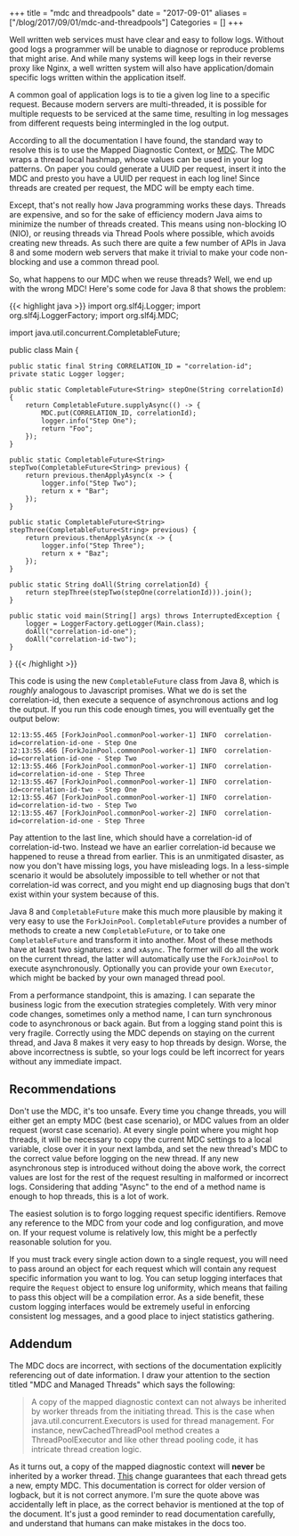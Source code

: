 +++
title = "mdc and threadpools"
date = "2017-09-01"
aliases = ["/blog/2017/09/01/mdc-and-threadpools"]
Categories = []
+++

Well written web services must have clear and easy to follow logs. Without good logs a programmer will be unable to diagnose or reproduce problems that might arise. And while many systems will keep logs in their reverse proxy like Nginx, a well written system will also have application/domain specific logs written within the application itself.

A common goal of application logs is to tie a given log line to a specific request. Because modern servers are multi-threaded, it is possible for multiple requests to be serviced at the same time, resulting in log messages from different requests being intermingled in the log output.

According to all the documentation I have found, the standard way to resolve this is to use the Mapped Diagnostic Context, or [MDC](https://logback.qos.ch/manual/mdc.html). The MDC wraps a thread local hashmap, whose values can be used in your log patterns. On paper you could generate a UUID per request, insert it into the MDC and presto you have a UUID per request in each log line! Since threads are created per request, the MDC will be empty each time.

Except, that's not really how Java programming works these days. Threads are expensive, and so for the sake of efficiency modern Java aims to minimize the number of threads created. This means using non-blocking IO (NIO), or reusing threads via Thread Pools where possible, which avoids creating new threads. As such there are quite a few number of APIs in Java 8 and some modern web servers that make it trivial to make your code non-blocking and use a common thread pool.

So, what happens to our MDC when we reuse threads? Well, we end up with the wrong MDC! Here's some code for Java 8 that shows the problem:

{{< highlight java >}}
import org.slf4j.Logger;
import org.slf4j.LoggerFactory;
import org.slf4j.MDC;

import java.util.concurrent.CompletableFuture;

public class Main {

    public static final String CORRELATION_ID = "correlation-id";
    private static Logger logger;

    public static CompletableFuture<String> stepOne(String correlationId) {
        return CompletableFuture.supplyAsync(() -> {
            MDC.put(CORRELATION_ID, correlationId);
            logger.info("Step One");
            return "Foo";
        });
    }

    public static CompletableFuture<String> stepTwo(CompletableFuture<String> previous) {
        return previous.thenApplyAsync(x -> {
            logger.info("Step Two");
            return x + "Bar";
        });
    }

    public static CompletableFuture<String> stepThree(CompletableFuture<String> previous) {
        return previous.thenApplyAsync(x -> {
            logger.info("Step Three");
            return x + "Baz";
        });
    }

    public static String doAll(String correlationId) {
        return stepThree(stepTwo(stepOne(correlationId))).join();
    }

    public static void main(String[] args) throws InterruptedException {
        logger = LoggerFactory.getLogger(Main.class);
        doAll("correlation-id-one");
        doAll("correlation-id-two");
    }
}
{{< /highlight >}}


This code is using the new `CompletableFuture` class from Java 8, which is *roughly* analogous to Javascript promises. What we do is set the correlation-id, then execute a sequence of asynchronous actions and log the output. If you run this code enough times, you will eventually get the output below:

```
12:13:55.465 [ForkJoinPool.commonPool-worker-1] INFO  correlation-id=correlation-id-one - Step One
12:13:55.466 [ForkJoinPool.commonPool-worker-1] INFO  correlation-id=correlation-id-one - Step Two
12:13:55.466 [ForkJoinPool.commonPool-worker-1] INFO  correlation-id=correlation-id-one - Step Three
12:13:55.467 [ForkJoinPool.commonPool-worker-1] INFO  correlation-id=correlation-id-two - Step One
12:13:55.467 [ForkJoinPool.commonPool-worker-1] INFO  correlation-id=correlation-id-two - Step Two
12:13:55.467 [ForkJoinPool.commonPool-worker-2] INFO  correlation-id=correlation-id-one - Step Three

```


Pay attention to the last line, which should have a correlation-id of correlation-id-two. Instead we have an earlier correlation-id because we happened to reuse a thread from earlier. This is an unmitigated disaster, as now you don't have missing logs, you have misleading logs. In a less-simple scenario it would be absolutely impossible to tell whether or not that correlation-id was correct, and you might end up diagnosing bugs that don't exist within your system because of this.

Java 8 and `CompletableFuture` make this much more plausible by making it very easy to use the `ForkJoinPool`. `CompletableFuture` provides a number of methods to create a new `CompletableFuture`, or to take one `CompletableFuture` and transform it into another. Most of these methods have at least two signatures: `x` and `xAsync`. The former will do all the work on the current thread, the latter will automatically use the `ForkJoinPool` to execute asynchronously. Optionally you can provide your own `Executor`, which might be backed by your own managed thread pool.

From a performance standpoint, this is amazing. I can separate the business logic from the execution strategies completely. With very minor code changes, sometimes only a method name, I can turn synchronous code to asynchronous or back again. But from a logging stand point this is very fragile. Correctly using the MDC depends on staying on the current thread, and Java 8 makes it very easy to hop threads by design. Worse, the above incorrectness is subtle, so your logs could be left incorrect for years without any immediate impact.

## Recommendations

Don't use the MDC, it's too unsafe. Every time you change threads, you will either get an empty MDC (best case scenario), or MDC values from an older request (worst case scenario). At every single point where you might hop threads, it will be necessary to copy the current MDC settings to a local variable, close over it in your next lambda, and set the new thread's MDC to the correct value before logging on the new thread. If any new asynchronous step is introduced without doing the above work, the correct values are lost for the rest of the request resulting in malformed or incorrect logs. Considering that adding "Async" to the end of a method name is enough to hop threads, this is a lot of work.

The easiest solution is to forgo logging request specific identifiers. Remove any reference to the MDC from your code and log configuration, and move on. If your request volume is relatively low, this might be a perfectly reasonable solution for you.

If you must track every single action down to a single request, you will need to pass around an object for each request which will contain any request specific information you want to log. You can setup logging interfaces that require the `Request` object to ensure log uniformity, which means that failing to pass this object will be a compilation error. As a side benefit, these custom logging interfaces would be extremely useful in enforcing consistent log messages, and a good place to inject statistics gathering.

## Addendum

The MDC docs are incorrect, with sections of the documentation explicitly referencing out of date information. I draw your attention to the section titled "MDC and Managed Threads" which says the following:

> A copy of the mapped diagnostic context can not always be inherited by worker threads from the initiating thread. This is the case when java.util.concurrent.Executors is used for thread management. For instance, newCachedThreadPool method creates a ThreadPoolExecutor and like other thread pooling code, it has intricate thread creation logic.


As it turns out, a copy of the mapped diagnostic context will **never** be inherited by a worker thread. [This](https://github.com/qos-ch/logback/commit/aa7d584ecdb1638bfc4c7223f4a5ff92d5ee6273) change guarantees that each thread gets a new, empty MDC. This documentation is correct for older version of logback, but it is not correct anymore. I'm sure the quote above was accidentally left in place, as the correct behavior is mentioned at the top of the document. It's just a good reminder to read documentation carefully, and understand that humans can make mistakes in the docs too.
